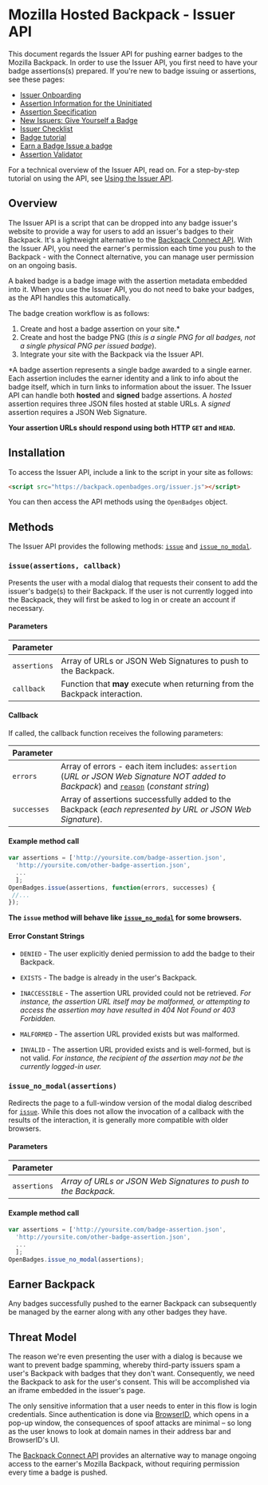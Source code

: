# Mozilla Hosted Backpack - Issuer API

This document regards the Issuer API for pushing earner badges to the Mozilla Backpack. In order to use the Issuer API, you first need to have your badge assertions(s) prepared. If you're new to badge issuing or assertions, see these pages:

* [Issuer Onboarding](https://github.com/mozilla/openbadges/wiki/Open-Badges-Onboarding:-Issuers)
* [Assertion Information for the Uninitiated](https://github.com/mozilla/openbadges/wiki/Assertion-Information-for-the-Uninitiated)
* [Assertion Specification](https://github.com/mozilla/openbadges-specification/blob/master/Assertion/latest.md)
* [New Issuers: Give Yourself a Badge](https://github.com/mozilla/openbadges/wiki/New-Issuers:-Give-Yourself-a-Badge)
* [Issuer Checklist](https://github.com/mozilla/openbadges/wiki/Issuer-Checklist)
* [Badge tutorial](https://badgelab.herokuapp.com/)
* [Earn a Badge Issue a badge](http://weblog.lonelylion.com/2012/03/22/earn-a-badge-issue-a-badge/)
* [Assertion Validator](http://validator.openbadges.org/)

For a technical overview of the Issuer API, read on. For a step-by-step tutorial on using the API, see [Using the Issuer API](https://github.com/mozilla/openbadges/wiki/Using-the-Issuer-API).

## Overview

The Issuer API is a script that can be dropped into any badge issuer's website to provide a way for users to add an issuer's badges to their Backpack. It's a lightweight alternative to the [Backpack Connect API](backpack_connect.md). With the Issuer API, you need the earner's permission each time you push to the Backpack - with the Connect alternative, you can manage user permission on an ongoing basis.

A baked badge is a badge image with the assertion metadata embedded into it. When you use the Issuer API, you do not need to bake your badges, as the API handles this automatically.

The badge creation workflow is as follows:

 1. Create and host a badge assertion on your site.*
 2. Create and host the badge PNG (_this is a single PNG for all badges, not a single physical PNG per issued badge_).
 3. Integrate your site with the Backpack via the Issuer API.

*A badge assertion represents a single badge awarded to a single earner. Each assertion includes the earner identity and a link to info about the badge itself, which in turn links to information about the issuer. The Issuer API can handle both __hosted__ and __signed__ badge assertions. A _hosted_ assertion requires three JSON files hosted at stable URLs. A _signed_ assertion requires a JSON Web Signature.

__Your assertion URLs should respond using both HTTP `GET` and `HEAD`.__

## Installation

To access the Issuer API, include a link to the script in your site as follows:

```html
<script src="https://backpack.openbadges.org/issuer.js"></script>
```

You can then access the API methods using the `OpenBadges` object.

## Methods

The Issuer API provides the following methods: [`issue`](#issueassertions-callback) and [`issue_no_modal`](#issue_no_modalassertions).

### `issue(assertions, callback)`

Presents the user with a modal dialog that requests their consent to add the issuer's badge(s) to their Backpack. If the user is not currently logged into the Backpack, they will first be asked to log in or create an account if necessary.

#### Parameters

|Parameter| |
|:---|:---|
|`assertions`|Array of URLs or JSON Web Signatures to push to the Backpack.|
|`callback`|Function that **may** execute when returning from the Backpack interaction.|

#### Callback

If called, the callback function receives the following parameters:

|Parameter| |
|:---|:---|
|`errors`|Array of errors - each item includes: `assertion` (_URL or JSON Web Signature NOT added to Backpack_) and [`reason`](#error-constant-strings) (_constant string_)|
|`successes`|Array of assertions successfully added to the Backpack (_each represented by URL or JSON Web Signature_).|

#### Example method call

```js
var assertions = ['http://yoursite.com/badge-assertion.json', 
  'http://yoursite.com/other-badge-assertion.json',
  ...
  ];
OpenBadges.issue(assertions, function(errors, successes) {
 //...
}); 
```

__The `issue` method will behave like [`issue_no_modal`](#issue_no_modalassertions) for some browsers.__

#### Error Constant Strings

* `DENIED` - The user explicitly denied permission to add the badge to their Backpack.

* `EXISTS` - The badge is already in the user's Backpack.

* `INACCESSIBLE` - The assertion URL provided could not be retrieved. _For instance, the assertion URL itself may be malformed, or attempting to access the assertion may have resulted in 404 Not Found or 403 Forbidden._

* `MALFORMED` - The assertion URL provided exists but was malformed.

* `INVALID` - The assertion URL provided exists and is well-formed, but is not valid. _For instance, the recipient of the assertion may not be the currently logged-in user._

### `issue_no_modal(assertions)`

Redirects the page to a full-window version of the modal dialog described for [`issue`](#issueassertions-callback). While this does not allow the invocation of a callback with the results of the interaction, it is generally more compatible with older browsers.

#### Parameters

|Parameter| |
|:---|:---|
|`assertions`|_Array of URLs or JSON Web Signatures to push to the Backpack._|

#### Example method call

```js
var assertions = ['http://yoursite.com/badge-assertion.json', 
  'http://yoursite.com/other-badge-assertion.json',
  ...
  ];
OpenBadges.issue_no_modal(assertions); 
```

## Earner Backpack

Any badges successfully pushed to the earner Backpack can subsequently be managed by the earner along with any other badges they have.

## Threat Model

The reason we're even presenting the user with a dialog is because we want to prevent badge spamming, whereby third-party issuers spam a user's Backpack with badges that they don't want. Consequently, we need the Backpack to ask for the user's consent. This will be accomplished via an iframe embedded in the issuer's page.

The only sensitive information that a user needs to enter in this flow is login credentials. Since authentication is done via [BrowserID](https://browserid.org/), which opens in a pop-up window, the consequences of spoof attacks are minimal – so long as the user knows to look at domain names in their address bar and BrowserID's UI.

The [Backpack Connect API](backpack_connect.md) provides an alternative way to manage ongoing access to the earner's Mozilla Backpack, without requiring permission every time a badge is pushed.
